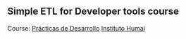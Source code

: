 ## Simple ETL for Developer tools course 

Course: [Prácticas de Desarrollo](https://humai.com.ar/cursos/desarrollo.html)
[Instituto Humai](https://humai.com.ar/) 